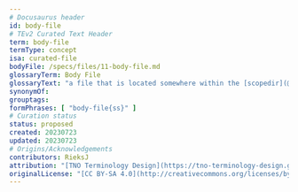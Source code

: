 ```yaml
---
# Docusaurus header
id: body-file
# TEv2 Curated Text Header
term: body-file
termType: concept
isa: curated-file
bodyFile: /specs/files/11-body-file.md
glossaryTerm: Body File
glossaryText: "a file that is located somewhere within the [scopedir](@), and that contains the [body](@) of a [curated text](@). The [header](@) of that [curated text](@) has a field `bodyFile` that specifies its location within the [scopedir](@)."
synonymOf:
grouptags:
formPhrases: [ "body-file{ss}" ]
# Curation status
status: proposed
created: 20230723
updated: 20230723
# Origins/Acknowledgements
contributors: RieksJ
attribution: "[TNO Terminology Design](https://tno-terminology-design.github.io/tev2-specifications/docs)"
originalLicense: "[CC BY-SA 4.0](http://creativecommons.org/licenses/by-sa/4.0/?ref=chooser-v1)"
---
```

